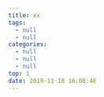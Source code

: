 ```yaml
---
title: xx
tags:
  - null
  - null
categories:
  - null
  - null
  - null
top: 1
date: 2019-11-18 16:08:46
---
```


